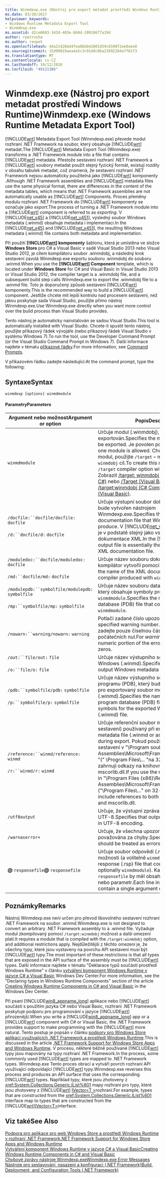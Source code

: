 ```yaml
---
title: Winmdexp.exe (Nástroj pro export metadat prostředí Windows Runtime)
ms.date: 03/30/2017
helpviewer_keywords:
- Windows Runtime Metadata Export Tool
- Winmdexp.exe
ms.assetid: d2ce0683-343d-403e-bb8d-209186f7a19d
author: rpetrusha
ms.author: ronpet
ms.openlocfilehash: 44a21426bd4fea8bbb42801d59c6590f2ee0aee8
ms.sourcegitcommit: 15d99019aea4a5c3c91ddc9ba23692284a7f61f3
ms.translationtype: MT
ms.contentlocale: cs-CZ
ms.lasthandoff: 10/12/2018
ms.locfileid: "49121386"
---
```

# <a name="winmdexpexe-windows-runtime-metadata-export-tool"></a><span data-ttu-id="6a153-102">Winmdexp.exe (Nástroj pro export metadat prostředí Windows Runtime)</span><span class="sxs-lookup"><span data-stu-id="6a153-102">Winmdexp.exe (Windows Runtime Metadata Export Tool)</span></span>
<span data-ttu-id="6a153-103">[!INCLUDE[wrt](../../../includes/wrt-md.md)] Metadata Export Tool (Winmdexp.exe) převede modul rozhraní .NET Framework na soubor, který obsahuje [!INCLUDE[wrt](../../../includes/wrt-md.md)] metadat.</span><span class="sxs-lookup"><span data-stu-id="6a153-103">The [!INCLUDE[wrt](../../../includes/wrt-md.md)] Metadata Export Tool (Winmdexp.exe) transforms a .NET Framework module into a file that contains [!INCLUDE[wrt](../../../includes/wrt-md.md)] metadata.</span></span> <span data-ttu-id="6a153-104">Přestože sestavení rozhraní .NET Framework a [!INCLUDE[wrt](../../../includes/wrt-md.md)] soubory metadat použít stejný fyzický formát, existují rozdíly v obsahu tabulek metadat, což znamená, že sestavení rozhraní .NET Framework nejsou automaticky použitelná jako [!INCLUDE[wrt](../../../includes/wrt-md.md)] komponenty .</span><span class="sxs-lookup"><span data-stu-id="6a153-104">Although .NET Framework assemblies and [!INCLUDE[wrt](../../../includes/wrt-md.md)] metadata files use the same physical format, there are differences in the content of the metadata tables, which means that .NET Framework assemblies are not automatically usable as [!INCLUDE[wrt](../../../includes/wrt-md.md)] Components.</span></span> <span data-ttu-id="6a153-105">Proces přeměny modulu rozhraní .NET Framework do [!INCLUDE[wrt](../../../includes/wrt-md.md)] komponenty se označuje jako *export*.</span><span class="sxs-lookup"><span data-stu-id="6a153-105">The process of turning a .NET Framework module into a [!INCLUDE[wrt](../../../includes/wrt-md.md)] component is referred to as *exporting*.</span></span> <span data-ttu-id="6a153-106">V [!INCLUDE[net_v45](../../../includes/net-v45-md.md)] a [!INCLUDE[net_v451](../../../includes/net-v451-md.md)], výsledný soubor Windows metadata (.winmd) obsahuje metadata i implementaci.</span><span class="sxs-lookup"><span data-stu-id="6a153-106">In the [!INCLUDE[net_v45](../../../includes/net-v45-md.md)] and [!INCLUDE[net_v451](../../../includes/net-v451-md.md)], the resulting Windows metadata (.winmd) file contains both metadata and implementation.</span></span>  
  
 <span data-ttu-id="6a153-107">Při použití  **[!INCLUDE[wrt](../../../includes/wrt-md.md)] komponenty** šablonu, která je umístěna ve složce **Windows Store** pro C# a Visual Basic v sadě Visual Studio 2013 nebo Visual Studio 2012, je cílem kompilátoru soubor .winmdobj, a následný krok sestavení zavolá Winmdexp.exe exportu souboru .winmdobj do souboru .winmd.</span><span class="sxs-lookup"><span data-stu-id="6a153-107">When you use the **[!INCLUDE[wrt](../../../includes/wrt-md.md)] Component** template, which is located under **Windows Store** for C# and Visual Basic in Visual Studio 2013 or Visual Studio 2012, the compiler target is a .winmdobj file, and a subsequent build step calls Winmdexp.exe to export the .winmdobj file to a .winmd file.</span></span> <span data-ttu-id="6a153-108">Toto je doporučený způsob sestavení [!INCLUDE[wrt](../../../includes/wrt-md.md)] komponenty.</span><span class="sxs-lookup"><span data-stu-id="6a153-108">This is the recommended way to build a [!INCLUDE[wrt](../../../includes/wrt-md.md)] component.</span></span> <span data-ttu-id="6a153-109">Jestliže chcete mít lepší kontrolu nad procesem sestavení, než jakou poskytuje sada Visual Studio, použijte přímo nástroj Winmdexp.exe.</span><span class="sxs-lookup"><span data-stu-id="6a153-109">Use Winmdexp.exe directly when you want more control over the build process than Visual Studio provides.</span></span>  
  
 <span data-ttu-id="6a153-110">Tento nástroj je automaticky nainstalován se sadou Visual Studio.</span><span class="sxs-lookup"><span data-stu-id="6a153-110">This tool is automatically installed with Visual Studio.</span></span> <span data-ttu-id="6a153-111">Chcete-li spustit tento nástroj, použijte příkazový řádek vývojáře (nebo příkazový řádek Visual Studio v systému Windows 7).</span><span class="sxs-lookup"><span data-stu-id="6a153-111">To run the tool, use the Developer Command Prompt (or the Visual Studio Command Prompt in Windows 7).</span></span> <span data-ttu-id="6a153-112">Další informace najdete v tématu [příkazové řádky](../../../docs/framework/tools/developer-command-prompt-for-vs.md).</span><span class="sxs-lookup"><span data-stu-id="6a153-112">For more information, see [Command Prompts](../../../docs/framework/tools/developer-command-prompt-for-vs.md).</span></span>  
  
 <span data-ttu-id="6a153-113">V příkazovém řádku zadejte následující:</span><span class="sxs-lookup"><span data-stu-id="6a153-113">At the command prompt, type the following:</span></span>  
  
## <a name="syntax"></a><span data-ttu-id="6a153-114">Syntaxe</span><span class="sxs-lookup"><span data-stu-id="6a153-114">Syntax</span></span>  
  
```  
winmdexp [options] winmdmodule  
```  
  
#### <a name="parameters"></a><span data-ttu-id="6a153-115">Parametry</span><span class="sxs-lookup"><span data-stu-id="6a153-115">Parameters</span></span>  
  
|<span data-ttu-id="6a153-116">Argument nebo možnost</span><span class="sxs-lookup"><span data-stu-id="6a153-116">Argument or option</span></span>|<span data-ttu-id="6a153-117">Popis</span><span class="sxs-lookup"><span data-stu-id="6a153-117">Description</span></span>|  
|------------------------|-----------------|  
|`winmdmodule`|<span data-ttu-id="6a153-118">Určuje modul (.winmdobj), který má být exportován.</span><span class="sxs-lookup"><span data-stu-id="6a153-118">Specifies the module (.winmdobj) to be exported.</span></span> <span data-ttu-id="6a153-119">Je povolen pouze jeden modul.</span><span class="sxs-lookup"><span data-stu-id="6a153-119">Only one module is allowed.</span></span> <span data-ttu-id="6a153-120">Chcete-li vytvořit tento modul, použijte `/target` – možnost kompilátoru s `winmdobj` cíl.</span><span class="sxs-lookup"><span data-stu-id="6a153-120">To create this module, use the `/target` compiler option with the `winmdobj` target.</span></span> <span data-ttu-id="6a153-121">Zobrazit [/target: winmdobj (možnosti kompilátoru C#)](~/docs/csharp/language-reference/compiler-options/target-winmdobj-compiler-option.md) nebo [/Target (Visual Basic)](~/docs/visual-basic/reference/command-line-compiler/target.md).</span><span class="sxs-lookup"><span data-stu-id="6a153-121">See [/target:winmdobj (C# Compiler Options)](~/docs/csharp/language-reference/compiler-options/target-winmdobj-compiler-option.md) or [/target (Visual Basic)](~/docs/visual-basic/reference/command-line-compiler/target.md).</span></span>|  
|<span data-ttu-id="6a153-122">`/docfile:``docfile`</span><span class="sxs-lookup"><span data-stu-id="6a153-122">`/docfile:` `docfile`</span></span><br /><br /> <span data-ttu-id="6a153-123">`/d:``docfile`</span><span class="sxs-lookup"><span data-stu-id="6a153-123">`/d:` `docfile`</span></span>|<span data-ttu-id="6a153-124">Určuje výstupní soubor dokumentace XML, který bude vytvořen nástrojem Winmdexp.exe.</span><span class="sxs-lookup"><span data-stu-id="6a153-124">Specifies the output XML documentation file that Winmdexp.exe will produce.</span></span> <span data-ttu-id="6a153-125">V [!INCLUDE[net_v45](../../../includes/net-v45-md.md)], výstupní soubor je v podstatě stejný jako vstupní soubor dokumentace XML.</span><span class="sxs-lookup"><span data-stu-id="6a153-125">In the [!INCLUDE[net_v45](../../../includes/net-v45-md.md)], the output file is essentially the same as the input XML documentation file.</span></span>|  
|<span data-ttu-id="6a153-126">`/moduledoc:``docfile`</span><span class="sxs-lookup"><span data-stu-id="6a153-126">`/moduledoc:` `docfile`</span></span><br /><br /> <span data-ttu-id="6a153-127">`/md:``docfile`</span><span class="sxs-lookup"><span data-stu-id="6a153-127">`/md:` `docfile`</span></span>|<span data-ttu-id="6a153-128">Určuje název souboru dokumentace XML, který kompilátor vytvořil pomocí `winmdmodule`.</span><span class="sxs-lookup"><span data-stu-id="6a153-128">Specifies the name of the XML documentation file that the compiler produced with `winmdmodule`.</span></span>|  
|<span data-ttu-id="6a153-129">`/modulepdb:``symbolfile`</span><span class="sxs-lookup"><span data-stu-id="6a153-129">`/modulepdb:` `symbolfile`</span></span><br /><br /> <span data-ttu-id="6a153-130">`/mp:``symbolfile`</span><span class="sxs-lookup"><span data-stu-id="6a153-130">`/mp:` `symbolfile`</span></span>|<span data-ttu-id="6a153-131">Určuje název souboru databáze (PDB) program, který obsahuje symboly pro `winmdmodule`.</span><span class="sxs-lookup"><span data-stu-id="6a153-131">Specifies the name of the program database (PDB) file that contains symbols for `winmdmodule`.</span></span>|  
|<span data-ttu-id="6a153-132">`/nowarn:``warning`</span><span class="sxs-lookup"><span data-stu-id="6a153-132">`/nowarn:` `warning`</span></span>|<span data-ttu-id="6a153-133">Potlačí zadané číslo upozornění.</span><span class="sxs-lookup"><span data-stu-id="6a153-133">Suppresses the specified warning number.</span></span> <span data-ttu-id="6a153-134">Pro *upozornění*, zadejte pouze číselnou část chybového kódu bez počátečních nul.</span><span class="sxs-lookup"><span data-stu-id="6a153-134">For *warning*, supply only the numeric portion of the error code, without leading zeros.</span></span>|  
|<span data-ttu-id="6a153-135">`/out:``file`</span><span class="sxs-lookup"><span data-stu-id="6a153-135">`/out:` `file`</span></span><br /><br /> <span data-ttu-id="6a153-136">`/o:``file`</span><span class="sxs-lookup"><span data-stu-id="6a153-136">`/o:` `file`</span></span>|<span data-ttu-id="6a153-137">Určuje název výstupního souboru metadat Windows (.winmd).</span><span class="sxs-lookup"><span data-stu-id="6a153-137">Specifies the name of the output Windows metadata (.winmd) file.</span></span>|  
|<span data-ttu-id="6a153-138">`/pdb:``symbolfile`</span><span class="sxs-lookup"><span data-stu-id="6a153-138">`/pdb:` `symbolfile`</span></span><br /><br /> <span data-ttu-id="6a153-139">`/p:``symbolfile`</span><span class="sxs-lookup"><span data-stu-id="6a153-139">`/p:` `symbolfile`</span></span>|<span data-ttu-id="6a153-140">Určuje název výstupního souboru databáze programu (PDB), který bude obsahovat symboly pro exportovaný soubor metadat Windows (.winmd).</span><span class="sxs-lookup"><span data-stu-id="6a153-140">Specifies the name of the output program database (PDB) file that will contain the symbols for the exported Windows metadata (.winmd) file.</span></span>|  
|<span data-ttu-id="6a153-141">`/reference:``winmd`</span><span class="sxs-lookup"><span data-stu-id="6a153-141">`/reference:` `winmd`</span></span><br /><br /> <span data-ttu-id="6a153-142">`/r:``winmd`</span><span class="sxs-lookup"><span data-stu-id="6a153-142">`/r:` `winmd`</span></span>|<span data-ttu-id="6a153-143">Určuje referenční soubor metadat (.winmd nebo sestavení) používaný při exportu.</span><span class="sxs-lookup"><span data-stu-id="6a153-143">Specifies a metadata file (.winmd or assembly) to reference during export.</span></span> <span data-ttu-id="6a153-144">Pokud použijete referenční sestavení v "\Program soubory (x86) \Reference Assemblies\Microsoft\Framework\\. NETCore\v4.5 "(" \Program Files\\... "na 32bitových počítačích), zahrnují odkazy na knihovnu System.Runtime.dll i mscorlib.dll.</span><span class="sxs-lookup"><span data-stu-id="6a153-144">If you use the reference assemblies in "\Program Files (x86)\Reference Assemblies\Microsoft\Framework\\.NETCore\v4.5" ("\Program Files\\..." on 32-bit computers), include references to both System.Runtime.dll and mscorlib.dll.</span></span>|  
|`/utf8output`|<span data-ttu-id="6a153-145">Určuje, že výstupní zpráva má být v kódování UTF-8.</span><span class="sxs-lookup"><span data-stu-id="6a153-145">Specifies that output messages should be in UTF-8 encoding.</span></span>|  
|`/warnaserror+`|<span data-ttu-id="6a153-146">Určuje, že všechna upozornění mají být považována za chyby.</span><span class="sxs-lookup"><span data-stu-id="6a153-146">Specifies that all warnings should be treated as errors.</span></span>|  
|<span data-ttu-id="6a153-147">**@** `responsefile`</span><span class="sxs-lookup"><span data-stu-id="6a153-147">**@** `responsefile`</span></span>|<span data-ttu-id="6a153-148">Určuje soubor odpovědí (.rsp) obsahující možnosti (a volitelně `winmdmodule`).</span><span class="sxs-lookup"><span data-stu-id="6a153-148">Specifies a response (.rsp) file that contains options (and optionally `winmdmodule`).</span></span> <span data-ttu-id="6a153-149">Každý řádek v `responsefile` by měl obsahovat jeden argument nebo parametr.</span><span class="sxs-lookup"><span data-stu-id="6a153-149">Each line in `responsefile` should contain a single argument or option.</span></span>|  
  
## <a name="remarks"></a><span data-ttu-id="6a153-150">Poznámky</span><span class="sxs-lookup"><span data-stu-id="6a153-150">Remarks</span></span>  
 <span data-ttu-id="6a153-151">Nástroj Winmdexp.exe není určen pro převod libovolného sestavení rozhraní .NET Framework na soubor .winmd.</span><span class="sxs-lookup"><span data-stu-id="6a153-151">Winmdexp.exe is not designed to convert an arbitrary .NET Framework assembly to a .winmd file.</span></span> <span data-ttu-id="6a153-152">Vyžaduje modul zkompilovaný pomocí `/target:winmdobj` možnost a další omezení platí.</span><span class="sxs-lookup"><span data-stu-id="6a153-152">It requires a module that is compiled with the `/target:winmdobj` option, and additional restrictions apply.</span></span> <span data-ttu-id="6a153-153">Nejdůležitější z těchto omezení je, že všechny typy, které jsou vystaveny na povrchu API sestavení musí být [!INCLUDE[wrt](../../../includes/wrt-md.md)] typy.</span><span class="sxs-lookup"><span data-stu-id="6a153-153">The most important of these restrictions is that all types that are exposed in the API surface of the assembly must be [!INCLUDE[wrt](../../../includes/wrt-md.md)] types.</span></span> <span data-ttu-id="6a153-154">Další informace najdete v tématu "Deklarace typů součástí prostředí Windows Runtime" v článku [vytváření komponent Windows Runtime v jazyce C# a Visual Basic](https://go.microsoft.com/fwlink/p/?LinkID=238313) Windows Dev Center.</span><span class="sxs-lookup"><span data-stu-id="6a153-154">For more information, see the "Declaring types in Windows Runtime Components" section of the article [Creating Windows Runtime Components in C# and Visual Basic](https://go.microsoft.com/fwlink/p/?LinkID=238313) in the Windows Dev Center.</span></span>  
  
 <span data-ttu-id="6a153-155">Při psaní [!INCLUDE[win8_appname_long](../../../includes/win8-appname-long-md.md)] aplikace nebo [!INCLUDE[wrt](../../../includes/wrt-md.md)] součástí s použitím jazyka C# nebo Visual Basic, rozhraní .NET Framework poskytuje podporu pro programování v jazyce [!INCLUDE[wrt](../../../includes/wrt-md.md)] přirozenější.</span><span class="sxs-lookup"><span data-stu-id="6a153-155">When you write a [!INCLUDE[win8_appname_long](../../../includes/win8-appname-long-md.md)] app or a [!INCLUDE[wrt](../../../includes/wrt-md.md)] component with C# or Visual Basic, the .NET Framework provides support to make programming with the [!INCLUDE[wrt](../../../includes/wrt-md.md)] more natural.</span></span> <span data-ttu-id="6a153-156">Tento postup je popsán v článku [podpory pro Windows Store aplikací využívajících .NET Framework a prostředí Windows Runtime](../../../docs/standard/cross-platform/support-for-windows-store-apps-and-windows-runtime.md).</span><span class="sxs-lookup"><span data-stu-id="6a153-156">This is discussed in the article [.NET Framework Support for Windows Store Apps and Windows Runtime](../../../docs/standard/cross-platform/support-for-windows-store-apps-and-windows-runtime.md).</span></span> <span data-ttu-id="6a153-157">V procesu, některé běžně používané [!INCLUDE[wrt](../../../includes/wrt-md.md)] typy jsou mapovány na typy rozhraní .NET Framework.</span><span class="sxs-lookup"><span data-stu-id="6a153-157">In the process, some commonly used [!INCLUDE[wrt](../../../includes/wrt-md.md)] types are mapped to .NET Framework types.</span></span> <span data-ttu-id="6a153-158">Winmdexp.exe Tento proces obrací a vytváří povrch rozhraní API využívající odpovídající [!INCLUDE[wrt](../../../includes/wrt-md.md)] typy.</span><span class="sxs-lookup"><span data-stu-id="6a153-158">Winmdexp.exe reverses this process and produces an API surface that uses the corresponding [!INCLUDE[wrt](../../../includes/wrt-md.md)] types.</span></span> <span data-ttu-id="6a153-159">Například typy, které jsou zhotoveny z <xref:System.Collections.Generic.IList%601> mapy rozhraní pro typy, které jsou zhotoveny z [!INCLUDE[wrt](../../../includes/wrt-md.md)] [IVector\<T >](https://go.microsoft.com/fwlink/p/?LinkId=251132)rozhraní.</span><span class="sxs-lookup"><span data-stu-id="6a153-159">For example, types that are constructed from the <xref:System.Collections.Generic.IList%601> interface map to types that are constructed from the [!INCLUDE[wrt](../../../includes/wrt-md.md)][IVector\<T>](https://go.microsoft.com/fwlink/p/?LinkId=251132)interface.</span></span>  
  
## <a name="see-also"></a><span data-ttu-id="6a153-160">Viz také</span><span class="sxs-lookup"><span data-stu-id="6a153-160">See Also</span></span>  
 [<span data-ttu-id="6a153-161">Podpora pro aplikace pro web Windows Store a prostředí Windows Runtime v rozhraní .NET Framework</span><span class="sxs-lookup"><span data-stu-id="6a153-161">.NET Framework Support for Windows Store Apps and Windows Runtime</span></span>](../../../docs/standard/cross-platform/support-for-windows-store-apps-and-windows-runtime.md)  
 [<span data-ttu-id="6a153-162">Vytváření komponent Windows Runtime v jazyce C# a Visual Basic</span><span class="sxs-lookup"><span data-stu-id="6a153-162">Creating Windows Runtime Components in C# and Visual Basic</span></span>](https://go.microsoft.com/fwlink/p/?LinkID=238313)  
 [<span data-ttu-id="6a153-163">Chybové zprávy nástroje Winmdexp.exe</span><span class="sxs-lookup"><span data-stu-id="6a153-163">Winmdexp.exe Error Messages</span></span>](../../../docs/framework/tools/winmdexp-exe-error-messages.md)  
 [<span data-ttu-id="6a153-164">Nástroje pro sestavování, nasazení a konfiguraci (.NET Framework)</span><span class="sxs-lookup"><span data-stu-id="6a153-164">Build, Deployment, and Configuration Tools (.NET Framework)</span></span>](https://msdn.microsoft.com/library/b8c921be-6012-4181-b8d4-ab15813fc9a7)
